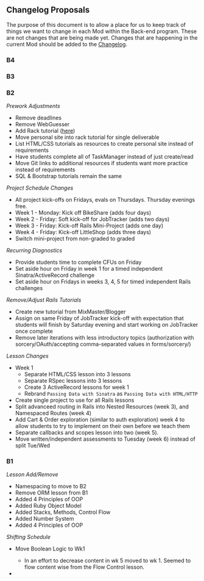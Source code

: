 ## Changelog Proposals

The purpose of this document is to allow a place for us to keep track of things we want to change in each Mod within the Back-end program. These are not changes that are being made yet. Changes that are happening in the current Mod should be added to the [Changelog](changelog).

### B4

### B3

### B2

_Prework Adjustments_
* Remove deadlines
* Remove WebGuesser
* Add Rack tutorial ([here](https://github.com/s-espinosa/rack_server))
* Move personal site into rack tutorial for single deliverable
* List HTML/CSS tutorials as resources to create personal site instead of requirements
* Have students complete all of TaskManager instead of just create/read
* Move Git links to additional resources if students want more practice instead of requirements
* SQL & Bootstrap tutorials remain the same

_Project Schedule Changes_
* All project kick-offs on Fridays, evals on Thursdays. Thursday evenings free.
* Week 1 - Monday: Kick off BikeShare (adds four days)
* Week 2 - Friday: Soft kick-off for JobTracker (adds two days)
* Week 3 - Friday: Kick-off Rails Mini-Project (adds one day)
* Week 4 - Friday: Kick-off LittleShop (adds three days)
* Switch mini-project from non-graded to graded

_Recurring Diagnostics_
* Provide students time to complete CFUs on Friday
* Set aside hour on Friday in week 1 for a timed independent Sinatra/ActiveRecord challenge
* Set aside hour on Fridays in weeks 3, 4, 5 for timed independent Rails challenges

_Remove/Adjust Rails Tutorials_
* Create new tutorial from MixMaster/Blogger
* Assign on same Friday of JobTracker kick-off with expectation that students will finish by Saturday evening and start working on JobTracker once complete
* Remove later iterations with less introductory topics (authorization with sorcery/OAuth/accepting comma-separated values in forms/sorcery/)

_Lesson Changes_
* Week 1
    * Separate HTML/CSS lesson into 3 lessons
    * Separate RSpec lessons into 3 lessons
    * Create 3 ActiveRecord lessons for week 1
    * Rebrand `Passing Data with Sinatra` as `Passing Data with HTML/HTTP`
* Create single project to use for all Rails lessons
* Split advanceed routing in Rails into Nested Resources (week 3), and Namespaced Routes (week 4)
* Add Cart & Order exploration (similar to auth exploration) week 4 to allow students to try to implement on their own before we teach them
* Separate callbacks and scopes lesson into two (week 5).
* Move written/independent assessments to Tuesday (week 6) instead of split Tue/Wed

### B1  

_Lesson Add/Remove_
* Namespacing to move to B2 
* Remove ORM lesson from B1  
* Added 4 Principles of OOP 
* Added Ruby Object Model
* Added Stacks, Methods, Control Flow 
* Added Number System 
* Added 4 Principles of OOP 

_Shifting Schedule_ 
* Move Boolean Logic to Wk1 
  * In an effort to decrease content in wk 5 moved to wk 1. Seemed to flow content wise from the Flow Control lesson.
  
* 
